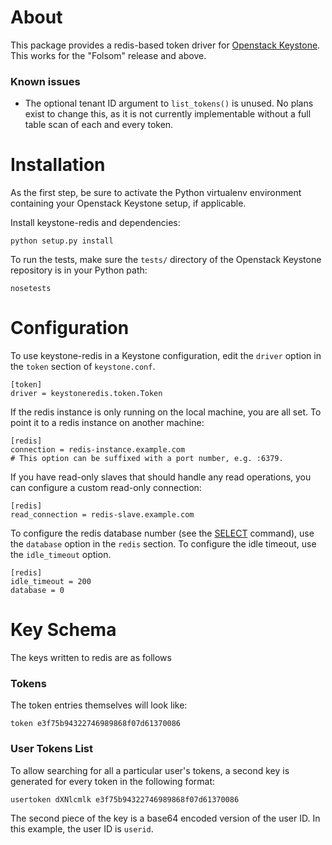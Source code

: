 
About
=====

This package provides a redis-based token driver for
[Openstack Keystone](http://keystone.openstack.org/). This
works for the "Folsom" release and above.

### Known issues

* The optional tenant ID argument to `list_tokens()` is unused. No plans exist
  to change this, as it is not currently implementable without a full table scan
  of each and every token.

Installation
============

As the first step, be sure to activate the Python virtualenv environment
containing your Openstack Keystone setup, if applicable.

Install keystone-redis and dependencies:

    python setup.py install

To run the tests, make sure the `tests/` directory of the Openstack Keystone
repository is in your Python path:

    nosetests

Configuration
=============

To use keystone-redis in a Keystone configuration, edit the `driver` option
in the `token` section of `keystone.conf`.

    [token]
    driver = keystoneredis.token.Token

If the redis instance is only running on the local machine, you are all set.
To point it to a redis instance on another machine:

    [redis]
    connection = redis-instance.example.com
    # This option can be suffixed with a port number, e.g. :6379.

If you have read-only slaves that should handle any read operations, you can
configure a custom read-only connection:

    [redis]
    read_connection = redis-slave.example.com

To configure the redis database number (see the
[SELECT](http://redis.io/commands/select) command), use the `database` option in
the `redis` section. To configure the idle timeout, use the `idle_timeout`
option.

    [redis]
    idle_timeout = 200
    database = 0

Key Schema
==========

The keys written to redis are as follows

### Tokens

The token entries themselves will look like:

    token e3f75b94322746989868f07d61370086

### User Tokens List

To allow searching for all a particular user's tokens, a second key is generated
for every token in the following format:

    usertoken dXNlcmlk e3f75b94322746989868f07d61370086

The second piece of the key is a base64 encoded version of the user ID. In this
example, the user ID is `userid`.

